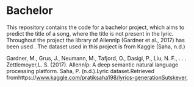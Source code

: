 # Bachelor
This repository contains the code for a bachelor project, which aims to predict the title of a song, where the title is not present in the lyric. Throughout the project the library of Allennlp (Gardner et al., 2017) has been used .
The dataset used in this project is from Kaggle  (Saha, n.d.)


Gardner, M., Grus, J., Neumann, M., Tafjord, O., Dasigi, P., Liu, N. F., . . . Zettlemoyer,L. S. (2017). Allennlp: A deep semantic natural language processing platform.
Saha, P. (n.d.).Lyric dataset.Retrieved fromhttps://www.kaggle.com/pratiksaha198/lyrics-generationSutskever, 
